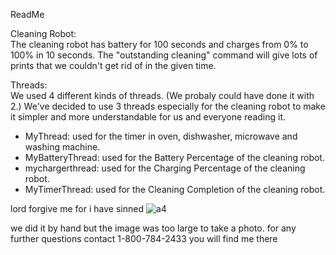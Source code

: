 ReadMe  

Cleaning Robot:  
The cleaning robot has battery for 100 seconds and charges from 0% to 100% in 10 seconds.
The "outstanding cleaning" command will give lots of prints that we couldn't get rid of in the given time.

Threads:  
We used 4 different kinds of threads. (We probaly could have done it with 2.) We've decided to use 3 threads especially for
the cleaning robot to make it simpler and more understandable for us and everyone reading it.

- MyThread: used for the timer in oven, dishwasher, microwave and washing machine.
- MyBatteryThread: used for the Battery Percentage of the cleaning robot.
- mychargerthread: used for the Charging Percentage of the cleaning robot.
- MyTimerThread: used for the Cleaning Completion of the cleaning robot.

lord forgive me for i have sinned
![a4](https://user-images.githubusercontent.com/45588658/69442466-f0fcdb00-0d4c-11ea-96ea-357be52286af.png)

we did it by hand but the image was too large to take a photo. for any further questions contact 1-800-784-2433 you will find me there
